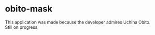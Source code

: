 # obito-mask
This application was made because the developer admires Uchiha Obito. Still on progress.
